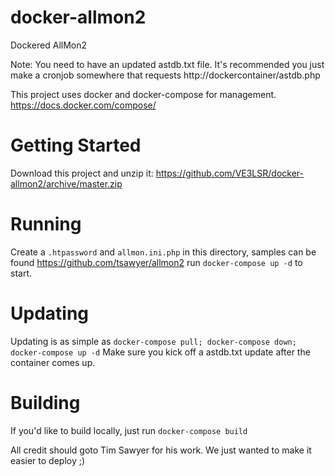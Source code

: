 # docker-allmon2
Dockered AllMon2

Note: You need to have an updated astdb.txt file. It's recommended you just make a cronjob somewhere that requests http://dockercontainer/astdb.php

This project uses docker and docker-compose for management. https://docs.docker.com/compose/

# Getting Started

Download this project and unzip it: https://github.com/VE3LSR/docker-allmon2/archive/master.zip

# Running

Create a `.htpassword` and `allmon.ini.php` in this directory, samples can be found https://github.com/tsawyer/allmon2
run `docker-compose up -d` to start.

# Updating

Updating is as simple as `docker-compose pull; docker-compose down; docker-compose up -d` 
Make sure you kick off a astdb.txt update after the container comes up.

# Building

If you'd like to build locally, just run `docker-compose build`

All credit should goto Tim Sawyer for his work. We just wanted to make it easier to deploy ;)
